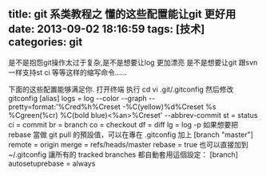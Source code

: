 title: git 系类教程之 懂的这些配置能让git 更好用
date: 2013-09-02 18:16:59
tags: [技术]
categories: git
---

是不是抱怨git操作太过于复杂,是不是想要让log 更加漂亮 是不是想要让git 跟svn 一样支持st ci 等等这样的缩写命令……
<!-- more -->
下面的这些配置能够满足你.
打开终端 执行
	cd
	vi .git/.gitconfig
然后修改gitconfig
	[alias]
	  logs = log --color --graph --pretty=format:'%Cred%h%Creset -%C(yellow)%d%Creset %s %Cgreen(%cr) %C(bold blue)<%an>%Creset' --abbrev-commit
	  st = status
	  ci = commit
	  br = branch
	  co = checkout
	  df = diff
	  lg = log -p
如果想要把 rebase 當做 git pull 的預設值，可以在專在 .gitconfig 加上
	[branch "master"]
	  remote = origin
	  merge = refs/heads/master
	  rebase = true
也可以直接加到 ~/.gitconfig 讓所有的 tracked branches 都自動套用這個設定：
	[branch]  
  		autosetuprebase = always



